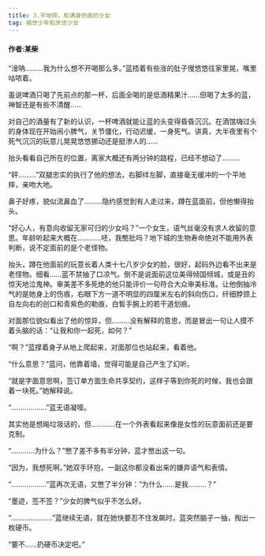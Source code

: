 ```yaml
---
title: 3.平地摔，和满身伤痕的少女
tag: 祸世少年和厌世少女
---
```

#### 作者:某柴
<!--more-->  
“淦呐………我为什么想不开喝那么多。”蓝捂着有些涨的肚子慢悠悠往家里晃，嘴里咕哝着。

虽说啤酒只喝了先前点的那一杯，后面全喝的是低酒精果汁……但喝了太多的蓝，神智还是有些不清醒……

对自己的酒量有了新的认识，一杯啤酒就能让蓝的头变得昏昏沉沉。在酒馆嗨过头的身体现在开始闹小脾气，关节僵化，行动迟缓，一身死气。讲真，大半夜里有个死气沉沉的玩意儿晃晃悠悠挪动还是挺渗人的……

抬头看看自己所在的位置，离家大概还有两分钟的路程，已经不想动了………

“砰………”双腿忠实的执行了他的想法，右脚绊左脚，直接毫无缓冲的一个平地摔，亲吻大地。

鼻子好疼，貌似流鼻血了………隐约感觉到有人走过来，蹲在蓝面前，但他懒得抬头。

“好心人，有意向收留无家可归的少女吗？”一个女生，语气丝毫没有求人收留的意思。年龄听起来大概在…………呸，我憨批吗？地下城的生物寿命绝对不能用外表判断，说不定面前的是个老怪物。

抬头，蹲在他面前的玩意长着人类十七八岁少女的脸，很好，起码外边看不出来是老怪物。细看……蓝不禁抽了口凉气。倒不是说面前这位美得倾国倾城，或是丑的惊天地泣鬼神。审美差不多死绝的他只能评价一句符合大众审美标准。让他倒抽冷气的是她身上的伤痕，右眼下方一道不明显的四厘米左右的斜向伤口，纤细脖颈上自左向右的创口和青紫色的勒痕，白皙手腕上的若干道划痕。

对面那位貌似看出了他的惊异，但………没有解释的意思，而是冒出一句让人摸不着头脑的话：“让我和你一起死，如何？”

“啊？”蓝撑着身子从地上爬起来，对面那位也站起来，看着他。

“什么意思？”蓝问，他靠着墙，觉得可能是自己产生了幻听。

“就是字面意思啊，签订单方面生命共享契约，这样子等到你死的时候，我也会跟着一块死。”她解释说。

“………………”蓝无语凝噎。

其实他是想飚垃圾话的，但…………在一个外表看起来像是女性的玩意面前还是要克制。

“…………为什么？”憋了差不多有半分钟，蓝才憋出这一句。

“因为，我想死啊。”她双手环抱，一副这你都没看出来的嫌弃语气和表情。

“………………”蓝再次无语，又憋了半分钟：“为什么……是我………？”

“墨迹，签不签？”少女的脾气似乎不怎么好。

“…………………”蓝继续无语，就在她快要忍不住发飙时，蓝突然脑子一抽，掏出一枚硬币。

“要不……扔硬币决定吧。”